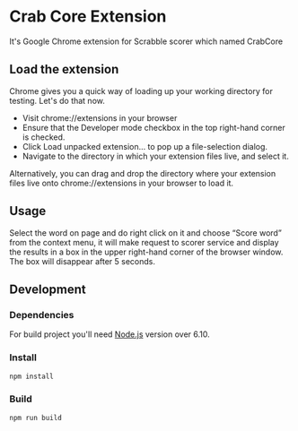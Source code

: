 # Crab Core Extension
It's Google Chrome extension for Scrabble scorer which named CrabCore

## Load the extension
Chrome gives you a quick way of loading up your working directory for
testing. Let's do that now.

- Visit chrome://extensions in your browser
- Ensure that the Developer mode checkbox in the top right-hand corner is
checked.
- Click Load unpacked extension… to pop up a file-selection dialog.
- Navigate to the directory in which your extension files live, and select
it.

Alternatively, you can drag and drop the directory where your extension
files live onto chrome://extensions in your browser to load it.

## Usage
Select the word on page and do right click on it and choose “Score word”
from the context menu, it will make request to scorer service and
display the results in a box in the upper right-hand corner of the
browser window.
The box will disappear after 5 seconds.

## Development

### Dependencies
For build project you'll need [Node.js](https://docs.npmjs.com/getting-started/installing-node)
version over 6.10.

### Install
```sh
npm install
````

### Build
```sh
npm run build
````
